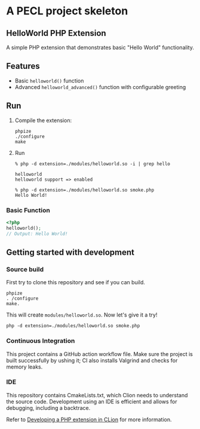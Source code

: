 # A PECL project skeleton

## HelloWorld PHP Extension

A simple PHP extension that demonstrates basic "Hello World" functionality.

## Features

- Basic `helloworld()` function
- Advanced `helloworld_advanced()` function with configurable greeting

## Run

1. Compile the extension:

    ```
    phpize
    ./configure
    make
    ```

2. Run

    ```
    % php -d extension=./modules/helloworld.so -i | grep hello

    helloworld
    helloworld support => enabled

    % php -d extension=./modules/helloworld.so smoke.php
    Hello World!
   ```

### Basic Function

```php
<?php
helloworld();
// Output: Hello World!
```

## Getting started with development

### Source build

First try to clone this repository and see if you can build.

```
phpize
. /configure
make.
```

This will create `modules/helloworld.so`. Now let's give it a try!

```
php -d extension=./modules/helloworld.so smoke.php
```

### Continuous Integration

This project contains a GitHub action workflow file.
Make sure the project is built successfully by ushing it; CI also installs Valgrind and checks for memory leaks.

### IDE

This repository contains CmakeLists.txt, which Clion needs to understand the source code.
Development using an IDE is efficient and allows for debugging, including a backtrace.

Refer to [Developing a PHP extension in CLion](https://dev.to/jasny/developing-a-php-extension-in-clion-3oo1) for more information.